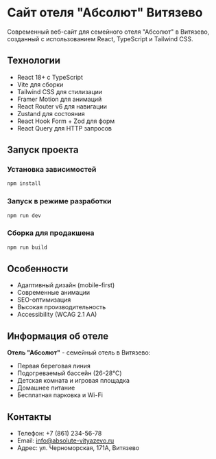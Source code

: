 # Сайт отеля "Абсолют" Витязево

Современный веб-сайт для семейного отеля "Абсолют" в Витязево, созданный с использованием React, TypeScript и Tailwind CSS.

## Технологии

- React 18+ с TypeScript
- Vite для сборки
- Tailwind CSS для стилизации
- Framer Motion для анимаций
- React Router v6 для навигации
- Zustand для состояния
- React Hook Form + Zod для форм
- React Query для HTTP запросов

## Запуск проекта

### Установка зависимостей

```bash
npm install
```

### Запуск в режиме разработки

```bash
npm run dev
```

### Сборка для продакшена

```bash
npm run build
```

## Особенности

- Адаптивный дизайн (mobile-first)
- Современные анимации
- SEO-оптимизация
- Высокая производительность
- Accessibility (WCAG 2.1 AA)

## Информация об отеле

**Отель "Абсолют"** - семейный отель в Витязево:

- Первая береговая линия
- Подогреваемый бассейн (26-28°C)
- Детская комната и игровая площадка
- Домашнее питание
- Бесплатная парковка и Wi-Fi

## Контакты

- Телефон: +7 (861) 234-56-78
- Email: info@absolute-vityazevo.ru
- Адрес: ул. Черноморская, 171А, Витязево
